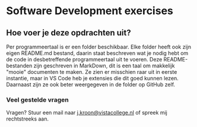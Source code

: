 # Software Development exercises

## Hoe voer je deze opdrachten uit?

Per programmeertaal is er een folder beschikbaar. Elke folder heeft ook zijn eigen README.md bestand, daarin staat beschreven wat je nodig hebt om de code in desbetreffende programmeertaal uit te voeren. Deze README-bestanden zijn geschreven in MarkDown, dit is een taal om makkelijk "mooie" documenten te maken. Ze zien er misschien raar uit in eerste instantie, maar in VS Code heb je extensies die dit goed kunnen lezen. Daarnaast zijn ze ook beter weergegeven in de folder op GitHub zelf.

### Veel gestelde vragen

Vragen? Stuur een mail naar j.kroon@vistacollege.nl of spreek mij rechtstreeks aan.
